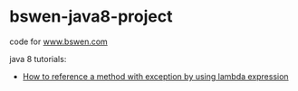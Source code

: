 # bswen-java8-project
code for www.bswen.com 


java 8 tutorials:
- [How to reference a method with exception by using lambda expression](http://www.bswen.com/2018/05/java-FunctionInterface-and-method-with-Exception.html)